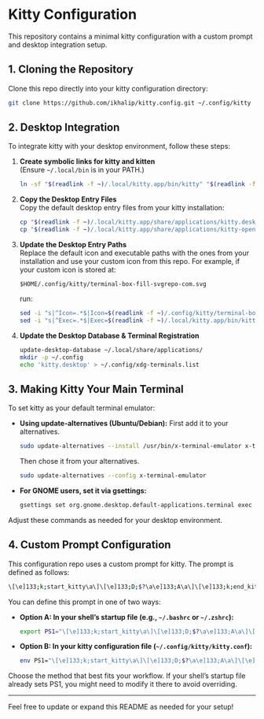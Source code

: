 # Kitty Configuration

This repository contains a minimal kitty configuration with a custom prompt and desktop integration setup.

## 1. Cloning the Repository

Clone this repo directly into your kitty configuration directory:

```sh
git clone https://github.com/ikhalip/kitty.config.git ~/.config/kitty
```

## 2. Desktop Integration

To integrate kitty with your desktop environment, follow these steps:

1. **Create symbolic links for kitty and kitten**  
   (Ensure `~/.local/bin` is in your PATH.)
   ```sh
   ln -sf "$(readlink -f ~)/.local/kitty.app/bin/kitty" "$(readlink -f ~)/.local/kitty.app/bin/kitten" "$(readlink -f ~)/.local/bin/"
   ```

2. **Copy the Desktop Entry Files**  
   Copy the default desktop entry files from your kitty installation:
   ```sh
   cp "$(readlink -f ~)/.local/kitty.app/share/applications/kitty.desktop" ~/.local/share/applications/
   cp "$(readlink -f ~)/.local/kitty.app/share/applications/kitty-open.desktop" ~/.local/share/applications/
   ```

3. **Update the Desktop Entry Paths**  
   Replace the default icon and executable paths with the ones from your installation and use your custom icon from this repo. For example, if your custom icon is stored at:
   ```
   $HOME/.config/kitty/terminal-box-fill-svgrepo-com.svg
   ```
   run:
   ```sh
   sed -i "s|^Icon=.*$|Icon=$(readlink -f ~)/.config/kitty/terminal-box-fill-svgrepo-com.svg|g" ~/.local/share/applications/kitty*.desktop
   sed -i "s|^Exec=.*$|Exec=$(readlink -f ~)/.local/kitty.app/bin/kitty|g" ~/.local/share/applications/kitty*.desktop
   ```

4. **Update the Desktop Database & Terminal Registration**  
   ```sh
   update-desktop-database ~/.local/share/applications/
   mkdir -p ~/.config
   echo 'kitty.desktop' > ~/.config/xdg-terminals.list
   ```

## 3. Making Kitty Your Main Terminal

To set kitty as your default terminal emulator:

- **Using update-alternatives (Ubuntu/Debian):**
  First add it to your alternatives.
  ```sh
  sudo update-alternatives --install /usr/bin/x-terminal-emulator x-terminal-emulator $(readlink -f ~/.local/kitty.app/bin/kitty) 50
  ```
  Then chose it from your alternatives.
  ```sh
  sudo update-alternatives --config x-terminal-emulator
  ```
- **For GNOME users, set it via gsettings:**
  ```sh
  gsettings set org.gnome.desktop.default-applications.terminal exec "$(readlink -f ~/.local/kitty.app/bin/kitty)"
  ```
Adjust these commands as needed for your desktop environment.

## 4. Custom Prompt Configuration

This configuration repo uses a custom prompt for kitty. The prompt is defined as follows:

```sh
\[\e]133;k;start_kitty\a\]\[\e]133;D;$?\a\e]133;A\a\]\[\e]133;k;end_kitty\a\]\[\e[1;32m\]\u@\h\[\e[0m\]:\[\e[1;34m\]\w\[\e[0m\]\$ \[\e]133;k;start_suffix_kitty\a\]\[\e]2;\w\a\]\[\e]133;k;end_suffix_kitty\a\]
```

You can define this prompt in one of two ways:

- **Option A: In your shell’s startup file (e.g., `~/.bashrc` or `~/.zshrc`):**
  ```sh
  export PS1="\[\e]133;k;start_kitty\a\]\[\e]133;D;$?\a\e]133;A\a\]\[\e]133;k;end_kitty\a\]\[\e[1;32m\]\u@\h\[\e[0m\]:\[\e[1;34m\]\w\[\e[0m\]\$ \[\e]133;k;start_suffix_kitty\a\]\[\e]2;\w\a\]\[\e]133;k;end_suffix_kitty\a\]"
  ```

- **Option B: In your kitty configuration file (`~/.config/kitty/kitty.conf`):**
  ```sh
  env PS1="\[\e]133;k;start_kitty\a\]\[\e]133;D;$?\a\e]133;A\a\]\[\e]133;k;end_kitty\a\]\[\e[1;32m\]\u@\h\[\e[0m\]:\[\e[1;34m\]\w\[\e[0m\]\$ \[\e]133;k;start_suffix_kitty\a\]\[\e]2;\w\a\]\[\e]133;k;end_suffix_kitty\a\]"
  ```

Choose the method that best fits your workflow. If your shell’s startup file already sets PS1, you might need to modify it there to avoid overriding.

---

Feel free to update or expand this README as needed for your setup!

